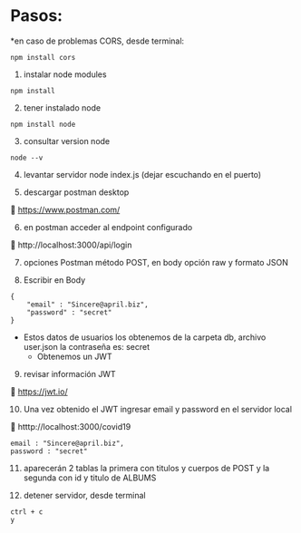 # Pasos:

*en caso de problemas CORS, desde terminal: 

```
npm install cors
```

1. instalar node modules 

```
npm install
```

2. tener instalado node 

```
npm install node
```

3. consultar version node 

```
node --v
```

4. levantar servidor node index.js (dejar escuchando en el puerto)

5. descargar postman desktop 

:link:  https://www.postman.com/

6. en postman acceder al endpoint configurado 

:link:  http://localhost:3000/api/login

7. opciones Postman método POST, en body opción raw y formato JSON

8. Escribir en Body 

```
{ 
	"email" : "Sincere@april.biz", 
	"password" : "secret" 
}
```
   - Estos datos de usuarios los obtenemos de la carpeta db, archivo user.json la contraseña es: secret
     - Obtenemos un JWT

9. revisar información JWT 

:link:  https://jwt.io/

10. Una vez obtenido el JWT ingresar email y password en el servidor local 

:link:  htttp://localhost:3000/covid19

```
email : "Sincere@april.biz", 
password : "secret"
```

11. aparecerán 2 tablas la primera con titulos y cuerpos de POST y la segunda con id y titulo de ALBUMS

12. detener servidor, desde terminal

```
ctrl + c
y
```

